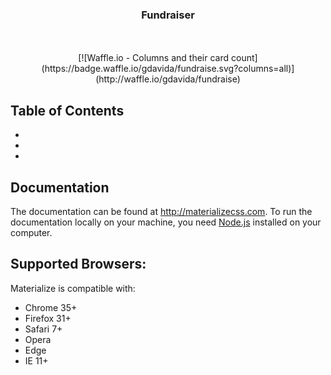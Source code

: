 
<h3 align="center">Fundraiser</h3>

<p align="center">
  <br>
  <a href="http://materializecss.com/"><strong></strong></a>
  <br>
  [![Waffle.io - Columns and their card count](https://badge.waffle.io/gdavida/fundraise.svg?columns=all)](http://waffle.io/gdavida/fundraise)
</p>

## Table of Contents
- 
-
-

## Documentation
The documentation can be found at <http://materializecss.com>. To run the documentation locally on your machine, you need [Node.js](https://nodejs.org/en/) installed on your computer.

## Supported Browsers:
Materialize is compatible with:

- Chrome 35+
- Firefox 31+
- Safari 7+
- Opera
- Edge
- IE 11+

